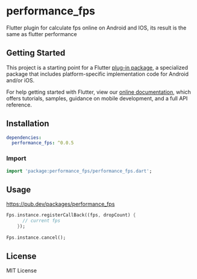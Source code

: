 # performance_fps

Flutter plugin for calculate fps online on Android and IOS,
  its result is the same as flutter performance

## Getting Started

This project is a starting point for a Flutter
[plug-in package](https://flutter.dev/developing-packages/),
a specialized package that includes platform-specific implementation code for
Android and/or iOS.

For help getting started with Flutter, view our 
[online documentation](https://flutter.dev/docs), which offers tutorials, 
samples, guidance on mobile development, and a full API reference.

## Installation
```yaml
dependencies:
  performance_fps: ^0.0.5
```

### Import

```dart
import 'package:performance_fps/performance_fps.dart';
```

## Usage
https://pub.dev/packages/performance_fps
```dart
Fps.instance.registerCallBack((fps, dropCount) {
      // current fps
    });
    
Fps.instance.cancel();
```

## License

MIT License
